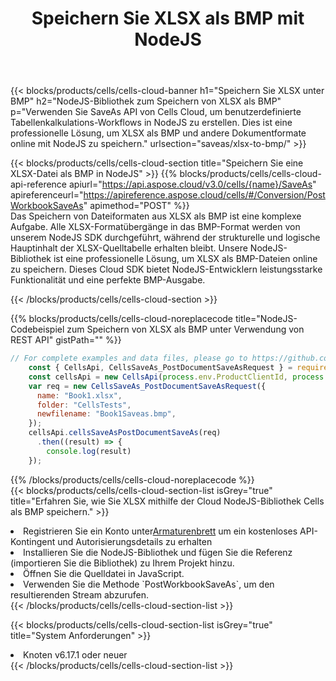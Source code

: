 ﻿---
title:  Speichern Sie XLSX als BMP mit NodeJS
description:  Verwendung des Cloud SDK Aspose.Cells für NodeJS zum Speichern der Datei im XLSX-Format als Datei im Format BMP.
kwords: Excel, Save XLSX as BMP, REST, NodeJS
howto: How to save XLSX as BMP using Aspose.Cells Cloud NodeJS library.
---
{{< blocks/products/cells/cells-cloud-banner h1="Speichern Sie XLSX unter BMP" h2="NodeJS-Bibliothek zum Speichern von XLSX als BMP" p="Verwenden Sie SaveAs API von Cells Cloud, um benutzerdefinierte Tabellenkalkulations-Workflows in NodeJS zu erstellen. Dies ist eine professionelle Lösung, um XLSX als BMP und andere Dokumentformate online mit NodeJS zu speichern." urlsection="saveas/xlsx-to-bmp/" >}}

{{< blocks/products/cells/cells-cloud-section title="Speichern Sie eine XLSX-Datei als BMP in NodeJS" >}}
{{% blocks/products/cells/cells-cloud-api-reference apiurl="https://api.aspose.cloud/v3.0/cells/{name}/SaveAs" apireferenceurl="https://apireference.aspose.cloud/cells/#/Conversion/PostWorkbookSaveAs" apimethod="POST" %}}
<br/>
Das Speichern von Dateiformaten aus XLSX als BMP ist eine komplexe Aufgabe. Alle XLSX-Formatübergänge in das BMP-Format werden von unserem NodeJS SDK durchgeführt, während der strukturelle und logische Hauptinhalt der XLSX-Quelltabelle erhalten bleibt. Unsere NodeJS-Bibliothek ist eine professionelle Lösung, um XLSX als BMP-Dateien online zu speichern. Dieses Cloud SDK bietet NodeJS-Entwicklern leistungsstarke Funktionalität und eine perfekte BMP-Ausgabe.

{{< /blocks/products/cells/cells-cloud-section >}}

{{% blocks/products/cells/cells-cloud-noreplacecode title="NodeJS-Codebeispiel zum Speichern von XLSX als BMP unter Verwendung von REST API" gistPath="" %}}
  
```js
// For complete examples and data files, please go to https://github.com/aspose-cells-cloud/aspose-cells-cloud-node/
    const { CellsApi, CellsSaveAs_PostDocumentSaveAsRequest } = require("asposecellscloud");
    const cellsApi = new CellsApi(process.env.ProductClientId, process.env.ProductClientSecret);
    var req = new CellsSaveAs_PostDocumentSaveAsRequest({
      name: "Book1.xlsx",
      folder: "CellsTests",
      newfilename: "Book1Saveas.bmp",
    });
    cellsApi.cellsSaveAsPostDocumentSaveAs(req)
      .then((result) => {
        console.log(result)
    });
```
  
{{% /blocks/products/cells/cells-cloud-noreplacecode %}}
<br/>
{{< blocks/products/cells/cells-cloud-section-list isGrey="true" title="Erfahren Sie, wie Sie XLSX mithilfe der Cloud NodeJS-Bibliothek Cells als BMP speichern." >}}
<li> Registrieren Sie ein Konto unter<a href="https://dashboard.aspose.cloud/">Armaturenbrett</a> um ein kostenloses API-Kontingent und Autorisierungsdetails zu erhalten</li>
<li>Installieren Sie die NodeJS-Bibliothek und fügen Sie die Referenz (importieren Sie die Bibliothek) zu Ihrem Projekt hinzu.</li>
<li>Öffnen Sie die Quelldatei in JavaScript.</li>
<li>Verwenden Sie die Methode `PostWorkbookSaveAs`, um den resultierenden Stream abzurufen.</li>
{{< /blocks/products/cells/cells-cloud-section-list >}}

{{< blocks/products/cells/cells-cloud-section-list isGrey="true" title="System Anforderungen" >}}
<li>Knoten v6.17.1 oder neuer</li>
{{< /blocks/products/cells/cells-cloud-section-list >}}
